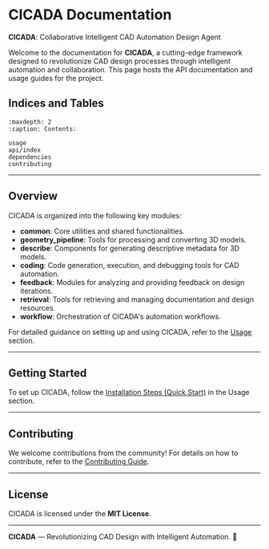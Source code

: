 # CICADA Documentation

**CICADA**: Collaborative Intelligent CAD Automation Design Agent

Welcome to the documentation for **CICADA**, a cutting-edge framework designed to revolutionize CAD design processes through intelligent automation and collaboration. This page hosts the API documentation and usage guides for the project.

## Indices and Tables

```{toctree}
:maxdepth: 2
:caption: Contents:

usage
api/index
dependencies
contributing
```

---

## Overview

CICADA is organized into the following key modules:

- **common**: Core utilities and shared functionalities.
- **geometry_pipeline**: Tools for processing and converting 3D models.
- **describe**: Components for generating descriptive metadata for 3D models.
- **coding**: Code generation, execution, and debugging tools for CAD automation.
- **feedback**: Modules for analyzing and providing feedback on design iterations.
- **retrieval**: Tools for retrieving and managing documentation and design resources.
- **workflow**: Orchestration of CICADA's automation workflows.

For detailed guidance on setting up and using CICADA, refer to the [Usage](./usage.md) section.

---

## Getting Started

To set up CICADA, follow the [Installation Steps (Quick Start)](./usage.md#installation-steps-quick-start) in the Usage section.

---

## Contributing

We welcome contributions from the community! For details on how to contribute, refer to the [Contributing Guide](./contributing.md).

---

## License

CICADA is licensed under the **MIT License**.

---

**CICADA** — Revolutionizing CAD Design with Intelligent Automation. 🚀
